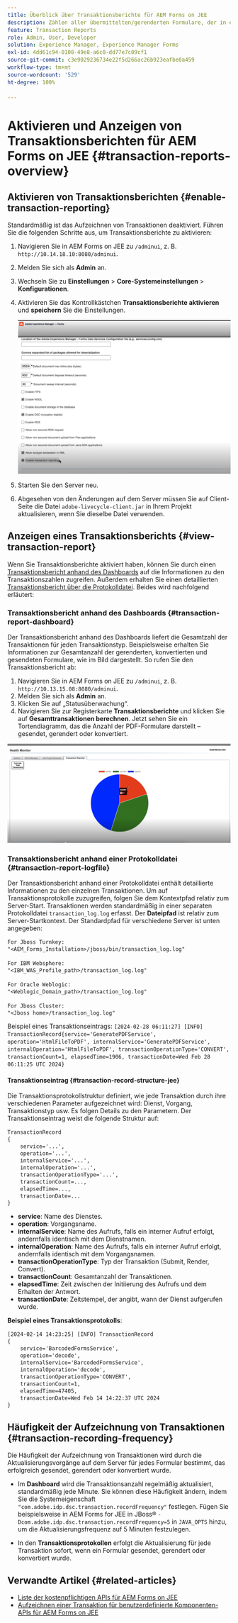 ```yaml
---
title: Überblick über Transaktionsberichte für AEM Forms on JEE
description: Zählen aller übermittelten/gerenderten Formulare, der in ein anderes Format konvertierten Dokumente usw.
feature: Transaction Reports
role: Admin, User, Developer
solution: Experience Manager, Experience Manager Forms
exl-id: 4dd61c94-0108-49e8-a6c0-dd77e7c09cf1
source-git-commit: c3e9029236734e22f5d266ac26b923eafbe0a459
workflow-type: tm+mt
source-wordcount: '529'
ht-degree: 100%

---
```


# Aktivieren und Anzeigen von Transaktionsberichten für AEM Forms on JEE {#transaction-reports-overview}

<!--Transaction reports in AEM Forms on JEE let you keep a count of all transactions taken place on your AEM Forms deployment. The objective is to provide information about product usage and helps business stakeholders understand their digital processing volumes. Examples of a transaction include:

* Submission of a document
* Rendition of a document
* Conversion of a document from one file format to another 

For more information on what is considered a transaction, see [Billable APIs](../../forms/using/transaction-reports-billable-apis-jee.md). Transaction log helps you to gain information about the number of documents submitted, rendered, and converted.-->

## Aktivieren von Transaktionsberichten {#enable-transaction-reporting}

Standardmäßig ist das Aufzeichnen von Transaktionen deaktiviert. Führen Sie die folgenden Schritte aus, um Transaktionsberichte zu aktivieren:

1. Navigieren Sie in AEM Forms on JEE zu `/adminui`, z. B. `http://10.14.18.10:8080/adminui`.
1. Melden Sie sich als **Admin** an.
1. Wechseln Sie zu **Einstellungen** > **Core-Systemeinstellungen** > **Konfigurationen**.
1. Aktivieren Sie das Kontrollkästchen **Transaktionsberichte aktivieren** und **speichern** Sie die Einstellungen.

   ![sample-transaction-report-jee](assets/enable-transaction-jee.png)

1. Starten Sie den Server neu.
1. Abgesehen von den Änderungen auf dem Server müssen Sie auf Client-Seite die Datei `adobe-livecycle-client.jar` in Ihrem Projekt aktualisieren, wenn Sie dieselbe Datei verwenden.

<!--
* You can [enable transaction recording](../../forms/using/viewing-and-understanding-transaction-reports.md#setting-up-transaction-reports) from AEM Web Console. view transaction reports on author, processing, or publish instances. View transaction reports on author or processing instances for an aggregated sum of all transactions. View transaction reports on the publish instances for a count of all transactions that take place only on that publish instance from where the report is run.
-->

<!--Do not author content (Create adaptive forms, interactive communication, themes, and other authoring activities) and process documents (Use workflows, document services, and other processing activities) on the same AEM instance. Keep the transaction recording disabled for AEM Forms servers used to author content. Keep the transaction recording enabled for AEM Forms servers used to process documents.-->

## Anzeigen eines Transaktionsberichts {#view-transaction-report}

Wenn Sie Transaktionsberichte aktiviert haben, können Sie durch einen [Transaktionsbericht anhand des Dashboards](#transaction-report-dashboard) auf die Informationen zu den Transaktionszahlen zugreifen. Außerdem erhalten Sie einen detaillierten [Transaktionsbericht über die Protokolldatei](#transaction-report-logfile). Beides wird nachfolgend erläutert:

### Transaktionsbericht anhand des Dashboards {#transaction-report-dashboard}

Der Transaktionsbericht anhand des Dashboards liefert die Gesamtzahl der Transaktionen für jeden Transaktionstyp. Beispielsweise erhalten Sie Informationen zur Gesamtanzahl der gerenderten, konvertierten und gesendeten Formulare, wie im Bild dargestellt. So rufen Sie den Transaktionsbericht ab:

1. Navigieren Sie in AEM Forms on JEE zu `/adminui`, z. B. `http://10.13.15.08:8080/adminui`.
1. Melden Sie sich als **Admin** an.
1. Klicken Sie auf „Statusüberwachung“.
1. Navigieren Sie zur Registerkarte **Transaktionsberichte** und klicken Sie auf **Gesamttransaktionen berechnen**. Jetzt sehen Sie ein Tortendiagramm, das die Anzahl der PDF-Formulare darstellt – gesendet, gerendert oder konvertiert.

![sample-transaction-report-jee](assets/transaction-piechart.png)


### Transaktionsbericht anhand einer Protokolldatei {#transaction-report-logfile}

Der Transaktionsbericht anhand einer Protokolldatei enthält detaillierte Informationen zu den einzelnen Transaktionen. Um auf Transaktionsprotokolle zuzugreifen, folgen Sie dem Kontextpfad relativ zum Server-Start. Transaktionen werden standardmäßig in einer separaten Protokolldatei `transaction_log.log` erfasst. Der **Dateipfad** ist relativ zum Server-Startkontext. Der Standardpfad für verschiedene Server ist unten angegeben:

```
For Jboss Turnkey:
"<AEM_Forms_Installation>/jboss/bin/transaction_log.log"

For IBM Websphere: 
"<IBM_WAS_Profile_path>/transaction_log.log"

For Oracle Weblogic:
"<Weblogic_Domain_path>/transaction_log.log"

For Jboss Cluster:
"<Jboss home>/transaction_log.log"
```

Beispiel eines Transaktionseintrags:
`[2024-02-28 06:11:27] [INFO] TransactionRecord{service='GeneratePDFService', operation='HtmlFileToPDF', internalService='GeneratePDFService', internalOperation='HtmlFileToPDF', transactionOperationType='CONVERT', transactionCount=1, elapsedTime=1906, transactionDate=Wed Feb 28 06:11:25 UTC 2024}`

#### Transaktionseintrag {#transaction-record-structure-jee}

Die Transaktionsprotokollstruktur definiert, wie jede Transaktion durch ihre verschiedenen Parameter aufgezeichnet wird: Dienst, Vorgang, Transaktionstyp usw. Es folgen Details zu den Parametern. Der Transaktionseintrag weist die folgende Struktur auf:

```
TransactionRecord
{
    service='...', 
    operation='...', 
    internalService='...', 
    internalOperation='...', 
    transactionOperationType='...', 
    transactionCount=..., 
    elapsedTime=..., 
    transactionDate=...
}
```

* **service**: Name des Dienstes.
* **operation**: Vorgangsname.
* **internalService**: Name des Aufrufs, falls ein interner Aufruf erfolgt, andernfalls identisch mit dem Dienstnamen.
* **internalOperation**: Name des Aufrufs, falls ein interner Aufruf erfolgt, andernfalls identisch mit dem Vorgangsnamen.
* **transactionOperationType**: Typ der Transaktion (Submit, Render, Convert).
* **transactionCount**: Gesamtanzahl der Transaktionen.
* **elapsedTime**: Zeit zwischen der Initiierung des Aufrufs und dem Erhalten der Antwort.
* **transactionDate**: Zeitstempel, der angibt, wann der Dienst aufgerufen wurde.

**Beispiel eines Transaktionsprotokolls**:

```
[2024-02-14 14:23:25] [INFO] TransactionRecord
{
    service='BarcodedFormsService', 
    operation='decode', 
    internalService='BarcodedFormsService', 
    internalOperation='decode', 
    transactionOperationType='CONVERT', 
    transactionCount=1, 
    elapsedTime=47405, 
    transactionDate=Wed Feb 14 14:22:37 UTC 2024
}
```

## Häufigkeit der Aufzeichnung von Transaktionen {#transaction-recording-frequency}

<!--Transaction persistence involves updating the total transaction count for SUBMIT, CONVERT, and RENDER operations on the server periodically: -->

Die Häufigkeit der Aufzeichnung von Transaktionen wird durch die Aktualisierungsvorgänge auf dem Server für jedes Formular bestimmt, das erfolgreich gesendet, gerendert oder konvertiert wurde.

* Im **Dashboard** wird die Transaktionsanzahl regelmäßig aktualisiert, standardmäßig jede Minute. Sie können diese Häufigkeit ändern, indem Sie die Systemeigenschaft `"com.adobe.idp.dsc.transaction.recordFrequency"` festlegen. Fügen Sie beispielsweise in AEM Forms for JEE in JBoss® `-Dcom.adobe.idp.dsc.transaction.recordFrequency=5` in `JAVA_OPTS` hinzu, um die Aktualisierungsfrequenz auf 5 Minuten festzulegen.

* In den **Transaktionsprotokollen** erfolgt die Aktualisierung für jede Transaktion sofort, wenn ein Formular gesendet, gerendert oder konvertiert wurde.

<!-- A transaction remains in the buffer for a specified period (Flush Buffer time + Reverse replication time). By default, it takes approximately 90 seconds for the transaction count to reflect in the transaction report.

Actions like submitting a PDF Form, using Agent UI to preview an interactive communication, or using non-standard form submission methods are not accounted as transactions. AEM Forms provides an API to record such transactions. Call the API from your custom implementations to record a transaction.

## Supported Topology {#supported-topology}

Transaction reports are available only on AEM Forms on OSGi environment. It supports author-publish, author-processing-publish, and only processing topologies. For example, topologies, see [Architecture and deployment topologies for AEM Forms](../../forms/using/transaction-reports-overview.md).

The transaction count is reverse replicated from publish instances to author or processing instances. An indicative author-publish topology is displayed below:

![simple-author-publish-topology](assets/simple-author-publish-topology.png)

>[!NOTE]
>
>AEM Forms transaction reports does not support topologies that contain only publish instances.

### Guidelines for using transaction reports {#guidelines-for-using-transaction-reports}

* Disable transaction reports on all author instances as reports on author instances includes transactions registered during authoring activities.
* Enable the **Show transactions from publish only** option on the author instance to view cumulative transactions from all publish instances. You can also view transaction reports on each publish instance for actual transactions on that particular publish instance only.
* Do not use author instances to run workflows and process documents.
* Before using transaction reporting, if you are have a toplogy with publish servers, ensure that the reverse replication is enabled for all the publish instances.
* Transaction data is reverse-replicated from a publish instance to only corresponding author or processing instance. The author or processing instance cannot further replicate data to another instance. For example, if you have author-processing-publish topology, aggregated transaction data is replicated only to the processing instance.-->

## Verwandte Artikel {#related-articles}

* [Liste der kostenpflichtigen APIs für AEM Forms on JEE](../../forms/using/transaction-reports-billable-apis-jee.md)
* [Aufzeichnen einer Transaktion für benutzerdefinierte Komponenten-APIs für AEM Forms on JEE](/help/forms/using/record-transaction-custom-component-jee.md)
